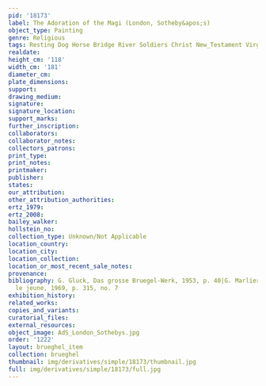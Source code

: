 ```yaml
---
pid: '18173'
label: The Adoration of the Magi (London, Sotheby&apos;s)
object_type: Painting
genre: Religious
tags: Resting Dog Horse Bridge River Soldiers Christ New_Testament Virgin_Mary
realdate: 
height_cm: '118'
width_cm: '181'
diameter_cm: 
plate_dimensions: 
support: 
drawing_medium: 
signature: 
signature_location: 
support_marks: 
further_inscription: 
collaborators: 
collaborator_notes: 
collectors_patrons: 
print_type: 
print_notes: 
printmaker: 
publisher: 
states: 
our_attribution: 
other_attribution_authorities: 
ertz_1979: 
ertz_2008: 
bailey_walker: 
hollstein_no: 
collection_type: Unknown/Not Applicable
location_country: 
location_city: 
location_collection: 
location_or_most_recent_sale_notes: 
provenance: 
bibliography: G. Gluck, Das grosse Bruegel-Werk, 1953, p. 40|G. Marlier, Pierre Brueghel
  le jeune, 1969, p. 315, no. 7
exhibition_history: 
related_works: 
copies_and_variants: 
curatorial_files: 
external_resources: 
object_image: AdS_London_Sothebys.jpg
order: '1222'
layout: brueghel_item
collection: brueghel
thumbnail: img/derivatives/simple/18173/thumbnail.jpg
full: img/derivatives/simple/18173/full.jpg
---
```

